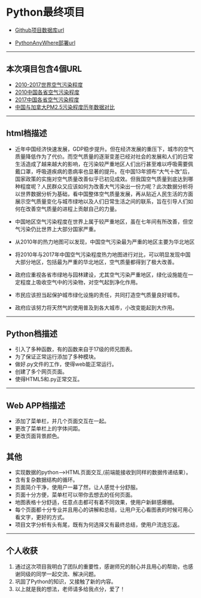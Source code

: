 # Python最终项目

- [Github项目数据库url](https://github.com/freecodecampvividboy/python_end/tree/master/%E4%BA%A4%E4%BA%92%E5%8F%AF%E8%A7%86%E5%8C%96)

- [PythonAnyWhere部署url](http://chenqiang123.pythonanywhere.com/)

---------------------------------------------------------------------------

## 本次項目包含4個URL

- [2010-2017世界空气污染程度](http://chenqiang123.pythonanywhere.com/)
- [2010中国各省空气污染程度](http://chenqiang123.pythonanywhere.com/index2)
- [2017中国各省空气污染程度](http://chenqiang123.pythonanywhere.com/index3)
- [中国与加拿大PM2.5污染程度历年数据对比](http://chenqiang123.pythonanywhere.com/index4)


---------------------------------------------------------------------------

## html档描述

- 近年中国经济快速发展，GDP稳步提升。但在经济发展的重压下，城市的空气质量降低作为了代价。而空气质量的逐渐变差已经对社会的发展和人们的日常生活造成了越来越大的影响，在污染较严重地区人们出行甚至难以呼吸需要佩戴口罩，呼吸道疾病的患病率也显著的提升。在中国13年颁布“大气十改”后，国家政策的实施对空气质量改善似乎已初见成效。但我国空气质量到底达到哪种程度呢？人民群众又应该如何为改善大气污染出一份力呢？此次数据分析将以世界数据分析为基础，看中国整体空气质量发展，再从贴近人民生活的方面展示空气质量变化与城市绿地以及人们日常生活之间的联系，旨在引导人们如何在改善空气质量的进程上贡献自己的力量。

- 中国地区空气污染程度在世界上属于较严重地区，虽在七年间有所改善，但空气污染仍比世界上大部分国家严重。

- 从2010年的热力地图可以发现，中国空气污染最为严重的地区主要为华北地区

- 将2010年与2017年中国空气污染程度热力地图进行对比，可以明显发现中国大部分地区，包括最为严重的华北地区，空气质量都得到了极大改善。

- 政府应重视各省市绿地与园林建设，尤其空气污染严重地区，绿化设施能在一定程度上吸收空气中的污染物，对空气起到净化作用。

- 市民应该担当起保护城市绿化设施的责任，共同打造空气质量良好城市。
 
- 政府应该努力将天然气的使用普及到各大城市，小改变能起到大作用。

---------------------------------------------------------------------------

## Python档描述

- 引入了多种函数，有的函数来自于17级的师兄图表。
- 为了保证正常运行添加了多种模块。
- 做好.py文件的工作，使得web能正常运行。
- 创建了多个网页页面。
- 使得HTML5和.py正常交互。

-----------------------------------------------------------------------

## Web APP档描述

- 添加了菜单栏，并几个页面交互在一起。
- 更改了菜单栏上的字体间距。
- 更改页面背景颜色。

## 其他

- 实现数据的python——>HTML页面交互,(前端能接收到同样的数据传递结果）。
- 含有复杂数据结构的循环。
- 页面简介干净，使用户一幕了然，让人感觉十分舒服。
- 页面十分方便，菜单栏可以带你去想去的任何页面。 
- 地图表格十分舒适，任意点击都可有着不同效果，使用户新鲜感爆棚。
- 每个页面都十分专业并且用心的讲解和总结，让用户无心看图表的时候可用心看文字，更好的方式。
- 项目文字分析有头有尾，既有为何选择又有最终总结，使用户流连忘返。

---------------------------------------------------------------------------------

## 个人收获

1. 通过这次项目我明白了团队的重要性，感谢师兄的耐心并且用心的帮助，也感谢同级的同学一起交流、解决问题。
2. 巩固了Python的知识，又接触了新的内容。
3. 以上就是我的想法，老师请多给我点分，爱了！
